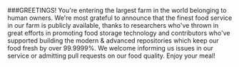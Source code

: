 ###GREETINGS! 
You're entering the largest farm in the world belonging to human owners. 
We're most grateful to announce that the finest food service in our farm
is publicly available, thanks to researchers who've thrown in great efforts
in promoting food storage technology and contributors who've supported
building the modern & advanced repositories which keep our food fresh by
over 99.9999%. We welcome informing us issues in our service or admitting
pull requests on our food quality. Enjoy your meal! 
